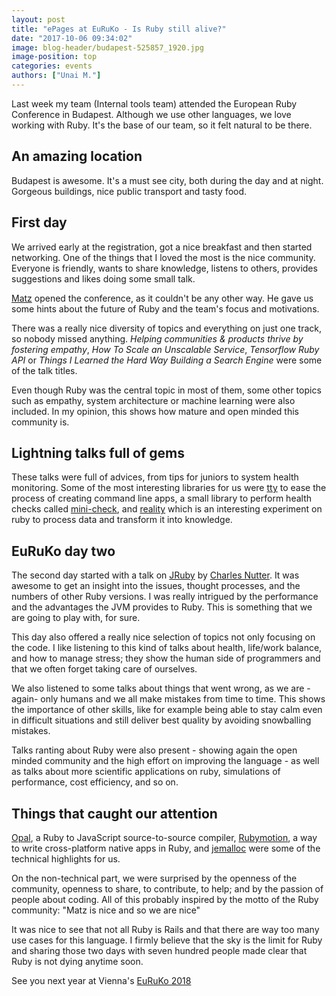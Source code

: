 ```yaml
---
layout: post
title: "ePages at EuRuKo - Is Ruby still alive?"
date: "2017-10-06 09:34:02"
image: blog-header/budapest-525857_1920.jpg
image-position: top
categories: events
authors: ["Unai M."]
---
```


Last week my team (Internal tools team) attended the European Ruby Conference in Budapest. Although we use other languages, we love working with Ruby. It's the base of our team, so it felt natural to be there.

## An amazing location

Budapest is awesome. It's a must see city, both during the day and at night. Gorgeous buildings, nice public transport and tasty food.

## First day

We arrived early at the registration, got a nice breakfast and then started networking. One of the things that I loved the most is the nice community. Everyone is friendly, wants to share knowledge, listens to others, provides suggestions and likes doing some small talk.

[Matz](https://github.com/matz) opened the conference, as it couldn't be any other way. He gave us some hints about the future of Ruby and the team's focus and motivations.

There was a really nice diversity of topics and everything on just one track, so nobody missed anything. *Helping communities & products thrive by fostering empathy*, *How To Scale an Unscalable Service*, *Tensorflow Ruby API* or *Things I Learned the Hard Way Building a Search Engine* were some of the talk titles.

Even though Ruby was the central topic in most of them, some other topics such as empathy, system architecture or machine learning were also included. In my opinion, this shows how mature and open minded this community is.

## Lightning talks full of gems

These talks were full of advices, from tips for juniors to system health monitoring. Some of the most interesting libraries for us were [tty](https://github.com/piotrmurach/tty) to ease the process of creating command line apps, a small library to perform health checks called [mini-check](https://github.com/workshare/mini-check), and [reality](https://github.com/molybdenum-99/reality)  which is an interesting experiment on ruby to process data and transform it into knowledge.

## EuRuKo day two

The second day started with a talk on [JRuby](http://jruby.org/) by [Charles Nutter](https://github.com/headius). It was awesome to get an insight into the issues, thought processes, and the numbers of other Ruby versions. I was really intrigued by the performance and the advantages the JVM provides to Ruby. This is something that we are going to play with, for sure.

This day also offered a really nice selection of topics not only focusing on the code. I like listening to this kind of talks about health, life/work balance, and how to manage stress; they show the human side of programmers and that we often forget taking care of ourselves.

We also listened to some talks about things that went wrong, as we are -again- only humans and we all make mistakes from time to time. This shows the importance of other skills, like for example being able to stay calm even in difficult situations and still deliver best quality by avoiding snowballing mistakes.

Talks ranting about Ruby were also present - showing again the open minded community and the high effort on improving the language - as well as talks about more scientific applications on ruby, simulations of performance, cost efficiency, and so on.

## Things that caught our attention

[Opal](https://github.com/opal/opal), a Ruby to JavaScript source-to-source compiler, [Rubymotion](http://www.rubymotion.com/), a way to write cross-platform native apps in Ruby, and [jemalloc](https://github.com/jemalloc/jemalloc) were some of the technical highlights for us.

On the non-technical part, we were surprised by the openness of the community, openness to share, to contribute, to help; and by the passion of people about coding. All of this probably inspired by the motto of the Ruby community: "Matz is nice and so we are nice"

It was nice to see that not all Ruby is Rails and that there are way too many use cases for this language. I firmly believe that the sky is the limit for Ruby and sharing those two days with seven hundred people made clear that Ruby is not dying anytime soon.

See you next year at Vienna's [EuRuKo 2018](https://euruko.org/)

